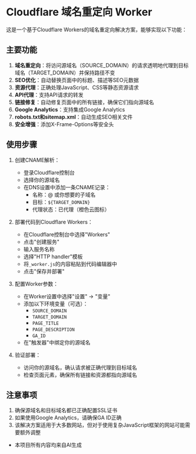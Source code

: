 # Cloudflare 域名重定向 Worker

这是一个基于Cloudflare Workers的域名重定向解决方案，能够实现以下功能：

## 主要功能

1. **域名重定向**：将访问源域名（SOURCE_DOMAIN）的请求透明地代理到目标域名（TARGET_DOMAIN）并保持路径不变
2. **SEO优化**：自动替换页面中的标题、描述等SEO元数据
3. **资源代理**：正确处理JavaScript、CSS等静态资源请求
4. **API代理**：支持API请求的转发
5. **链接修复**：自动修复页面中的所有链接，确保它们指向源域名
6. **Google Analytics**：支持集成Google Analytics
7. **robots.txt和sitemap.xml**：自动生成SEO相关文件
8. **安全增强**：添加X-Frame-Options等安全头

## 使用步骤

1. 创建CNAME解析：
   - 登录Cloudflare控制台
   - 选择你的源域名
   - 在DNS设置中添加一条CNAME记录：
     - 名称：@ 或你想要的子域名
     - 目标：`${TARGET_DOMAIN}`
     - 代理状态：已代理（橙色云图标）

2. 部署代码到Cloudflare Workers：
   - 在Cloudflare控制台中选择"Workers"
   - 点击"创建服务"
   - 输入服务名称
   - 选择"HTTP handler"模板
   - 将`_worker.js`的内容粘贴到代码编辑器中
   - 点击"保存并部署"

3. 配置Worker参数：
   - 在Worker设置中选择"设置" -> "变量"
   - 添加以下环境变量（可选）：
     - `SOURCE_DOMAIN`
     - `TARGET_DOMAIN`
     - `PAGE_TITLE`
     - `PAGE_DESCRIPTION`
     - `GA_ID`
   - 在"触发器"中绑定你的源域名

4. 验证部署：
   - 访问你的源域名，确认请求被正确代理到目标域名
   - 检查页面元素，确保所有链接和资源都指向源域名


## 注意事项

1. 确保源域名和目标域名都已正确配置SSL证书
2. 如果使用Google Analytics，请确保GA ID正确
3. 该解决方案适用于大多数网站，但对于使用复杂JavaScript框架的网站可能需要额外调整

* 本项目所有内容均来自AI生成